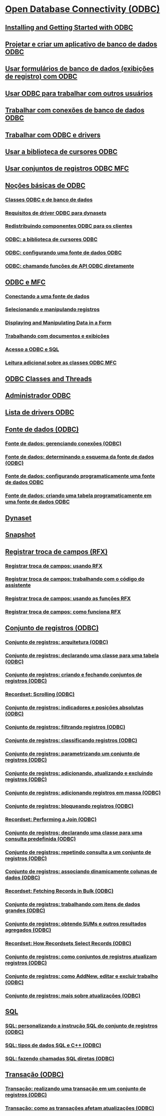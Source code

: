# [Open Database Connectivity (ODBC)](TocOutOfQuery)
## [Installing and Getting Started with ODBC](TocOutOfQuery)
## [Projetar e criar um aplicativo de banco de dados ODBC](design-and-create-an-odbc-database-application.md)
## [Usar formulários de banco de dados (exibições de registro) com ODBC](use-database-forms-record-views-with-odbc.md)
## [Usar ODBC para trabalhar com outros usuários](use-odbc-to-work-with-other-users.md)
## [Trabalhar com conexões de banco de dados ODBC](work-with-odbc-database-connections.md)
## [Trabalhar com ODBC e drivers](work-with-odbc-and-drivers.md)
## [Usar a biblioteca de cursores ODBC](use-the-odbc-cursor-library.md)
## [Usar conjuntos de registros ODBC MFC](use-mfc-odbc-recordsets.md)
## [Noções básicas de ODBC](odbc-basics.md)
### [Classes ODBC e de banco de dados](odbc-and-the-database-classes.md)
### [Requisitos de driver ODBC para dynasets](odbc-driver-requirements-for-dynasets.md)
### [Redistribuindo componentes ODBC para os clientes](redistributing-odbc-components-to-your-customers.md)
### [ODBC: a biblioteca de cursores ODBC](odbc-the-odbc-cursor-library.md)
### [ODBC: configurando uma fonte de dados ODBC](odbc-configuring-an-odbc-data-source.md)
### [ODBC: chamando funções de API ODBC diretamente](odbc-calling-odbc-api-functions-directly.md)
## [ODBC e MFC](odbc-and-mfc.md)
### [Conectando a uma fonte de dados](connecting-to-a-data-source.md)
### [Selecionando e manipulando registros](selecting-and-manipulating-records.md)
### [Displaying and Manipulating Data in a Form](TocOutOfQuery)
### [Trabalhando com documentos e exibições](working-with-documents-and-views.md)
### [Acesso a ODBC e SQL](access-to-odbc-and-sql.md)
### [Leitura adicional sobre as classes ODBC MFC](further-reading-about-the-mfc-odbc-classes.md)
## [ODBC Classes and Threads](TocOutOfQuery)
## [Administrador ODBC](odbc-administrator.md)
## [Lista de drivers ODBC](odbc-driver-list.md)
## [Fonte de dados (ODBC)](data-source-odbc.md)
### [Fonte de dados: gerenciando conexões (ODBC)](data-source-managing-connections-odbc.md)
### [Fonte de dados: determinando o esquema da fonte de dados (ODBC)](data-source-determining-the-schema-of-the-data-source-odbc.md)
### [Fonte de dados: configurando programaticamente uma fonte de dados ODBC](data-source-programmatically-configuring-an-odbc-data-source.md)
### [Fonte de dados: criando uma tabela programaticamente em uma fonte de dados ODBC](data-source-programmatically-creating-a-table-in-an-odbc-data-source.md)
## [Dynaset](dynaset.md)
## [Snapshot](TocOutOfQuery)
## [Registrar troca de campos (RFX)](record-field-exchange-rfx.md)
### [Registrar troca de campos: usando RFX](record-field-exchange-using-rfx.md)
### [Registrar troca de campos: trabalhando com o código do assistente](record-field-exchange-working-with-the-wizard-code.md)
### [Registrar troca de campos: usando as funções RFX](record-field-exchange-using-the-rfx-functions.md)
### [Registrar troca de campos: como funciona RFX](record-field-exchange-how-rfx-works.md)
## [Conjunto de registros (ODBC)](recordset-odbc.md)
### [Conjunto de registros: arquitetura (ODBC)](recordset-architecture-odbc.md)
### [Conjunto de registros: declarando uma classe para uma tabela (ODBC)](recordset-declaring-a-class-for-a-table-odbc.md)
### [Conjunto de registros: criando e fechando conjuntos de registros (ODBC)](recordset-creating-and-closing-recordsets-odbc.md)
### [Recordset: Scrolling (ODBC)](TocOutOfQuery)
### [Conjunto de registros: indicadores e posições absolutas (ODBC)](recordset-bookmarks-and-absolute-positions-odbc.md)
### [Conjunto de registros: filtrando registros (ODBC)](recordset-filtering-records-odbc.md)
### [Conjunto de registros: classificando registros (ODBC)](recordset-sorting-records-odbc.md)
### [Conjunto de registros: parametrizando um conjunto de registros (ODBC)](recordset-parameterizing-a-recordset-odbc.md)
### [Conjunto de registros: adicionando, atualizando e excluindo registros (ODBC)](recordset-adding-updating-and-deleting-records-odbc.md)
### [Conjunto de registros: adicionando registros em massa (ODBC)](recordset-adding-records-in-bulk-odbc.md)
### [Conjunto de registros: bloqueando registros (ODBC)](recordset-locking-records-odbc.md)
### [Recordset: Performing a Join (ODBC)](TocOutOfQuery)
### [Conjunto de registros: declarando uma classe para uma consulta predefinida (ODBC)](recordset-declaring-a-class-for-a-predefined-query-odbc.md)
### [Conjunto de registros: repetindo consulta a um conjunto de registros (ODBC)](recordset-requerying-a-recordset-odbc.md)
### [Conjunto de registros: associando dinamicamente colunas de dados (ODBC)](recordset-dynamically-binding-data-columns-odbc.md)
### [Recordset: Fetching Records in Bulk (ODBC)](TocOutOfQuery)
### [Conjunto de registros: trabalhando com itens de dados grandes (ODBC)](recordset-working-with-large-data-items-odbc.md)
### [Conjunto de registros: obtendo SUMs e outros resultados agregados (ODBC)](recordset-obtaining-sums-and-other-aggregate-results-odbc.md)
### [Recordset: How Recordsets Select Records (ODBC)](TocOutOfQuery)
### [Conjunto de registros: como conjuntos de registros atualizam registros (ODBC)](recordset-how-recordsets-update-records-odbc.md)
### [Conjunto de registros: como AddNew, editar e excluir trabalho (ODBC)](recordset-how-addnew-edit-and-delete-work-odbc.md)
### [Conjunto de registros: mais sobre atualizações (ODBC)](recordset-more-about-updates-odbc.md)
## [SQL](sql.md)
### [SQL: personalizando a instrução SQL do conjunto de registros (ODBC)](sql-customizing-your-recordset’s-sql-statement-odbc.md)
### [SQL: tipos de dados SQL e C++ (ODBC)](sql-sql-and-cpp-data-types-odbc.md)
### [SQL: fazendo chamadas SQL diretas (ODBC)](sql-making-direct-sql-calls-odbc.md)
## [Transação (ODBC)](transaction-odbc.md)
### [Transação: realizando uma transação em um conjunto de registros (ODBC)](transaction-performing-a-transaction-in-a-recordset-odbc.md)
### [Transação: como as transações afetam atualizações (ODBC)](transaction-how-transactions-affect-updates-odbc.md)
